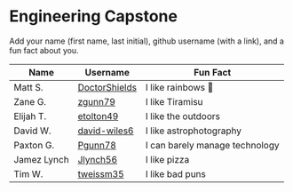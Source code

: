 # Engineering Capstone

Add your name (first name, last initial), github username (with a link), and a fun fact about you.

Name | Username | Fun Fact
--- | --- | ---
Matt S. | [DoctorShields](https://github.com/DoctorShields) | I like rainbows :rainbow:
Zane G. | [zgunn79](https://github.com/zgunn79) | I like Tiramisu
Elijah T. |[etolton49](https://github.com/etolton49) | I like the outdoors
David W. |[david-wiles6](https://github.com/david-wiles6)| I like astrophotography
Paxton G.| [Pgunn78](https://github.com/pgunn78)| I can barely manage technology
Jamez Lynch|[Jlynch56](https://github.com/Jlynch56)|I like pizza 
Tim W. | [tweissm35](https://github.com/tweissm35)| I like bad puns
